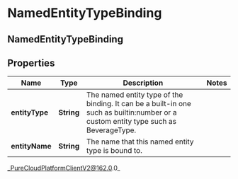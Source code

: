 # NamedEntityTypeBinding

## NamedEntityTypeBinding

## Properties

|Name | Type | Description | Notes|
|------------ | ------------- | ------------- | -------------|
| **entityType** | **String** | The named entity type of the binding. It can be a built-in one such as builtin:number or a custom entity type such as BeverageType. | |
| **entityName** | **String** | The name that this named entity type is bound to. | |



_PureCloudPlatformClientV2@162.0.0_
